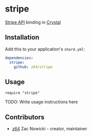# stripe

[Stripe API](https://stripe.com/docs/api#intro) binding in [Crystal](https://crystal-lang.org/)

## Installation

Add this to your application's `shard.yml`:

```yaml
dependencies:
  stripe:
    github: z64/stripe
```

## Usage

```crystal
require "stripe"
```

TODO: Write usage instructions here

## Contributors

- [z64](https://github.com/z64) Zac Nowicki - creator, maintainer
